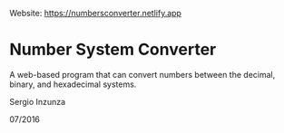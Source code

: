 Website: https://numbersconverter.netlify.app

# Number System Converter

A web-based program that can convert numbers between the decimal, binary, and hexadecimal systems.

Sergio Inzunza

07/2016
